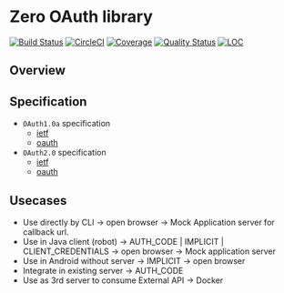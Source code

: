 # Zero OAuth library

[![Build Status](https://travis-ci.org/zero-88/oauth-apis-client.svg?branch=master)](https://travis-ci.org/zero-88/oauth-apis-client)
[![CircleCI](https://circleci.com/gh/zero-88/oauth-apis-client.svg?style=shield)](https://circleci.com/gh/zero-88/oauth-apis-client)
[![Coverage](https://sonarcloud.io/api/project_badges/measure?project=zero-oauth&metric=coverage)](https://sonarcloud.io/component_measures?id=zero-oauth&metric=coverage)
[![Quality Status](https://sonarcloud.io/api/project_badges/measure?project=zero-oauth&metric=alert_status)](https://sonarcloud.io/dashboard?id=zero-oauth)
[![LOC](https://sonarcloud.io/api/project_badges/measure?project=zero-oauth&metric=alert_status)](https://sonarcloud.io/api/project_badges/measure?project=zero-oauth&metric=ncloc)

## Overview

## Specification

- `OAuth1.0a` specification
  - [ietf](https://tools.ietf.org/html/rfc5849)
  - [oauth](https://oauth.net/1/)
- `OAuth2.0` specification
  - [ietf](https://tools.ietf.org/html/rfc6749)
  - [oauth](https://oauth.net/2/)

## Usecases

- Use directly by CLI -> open browser -> Mock Application server for callback url.
- Use in Java client (robot) -> AUTH_CODE | IMPLICIT | CLIENT_CREDENTIALS -> open browser -> Mock application server
- Use in Android without server -> IMPLICIT -> open browser
- Integrate in existing server -> AUTH_CODE
- Use as 3rd server to consume External API -> Docker
